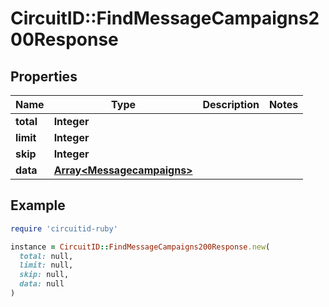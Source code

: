# CircuitID::FindMessageCampaigns200Response

## Properties

| Name | Type | Description | Notes |
| ---- | ---- | ----------- | ----- |
| **total** | **Integer** |  |  |
| **limit** | **Integer** |  |  |
| **skip** | **Integer** |  |  |
| **data** | [**Array&lt;Messagecampaigns&gt;**](Messagecampaigns.md) |  |  |

## Example

```ruby
require 'circuitid-ruby'

instance = CircuitID::FindMessageCampaigns200Response.new(
  total: null,
  limit: null,
  skip: null,
  data: null
)
```

